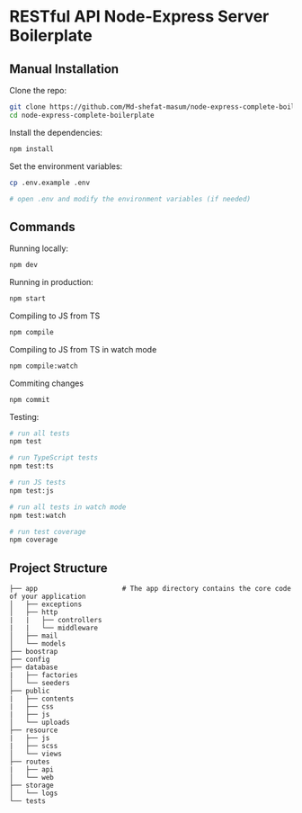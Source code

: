 <h1>RESTful API Node-Express Server Boilerplate</h1>

## Manual Installation

Clone the repo:

```bash
git clone https://github.com/Md-shefat-masum/node-express-complete-boilerplate.git
cd node-express-complete-boilerplate
```

Install the dependencies:

```bash
npm install
```

Set the environment variables:

```bash
cp .env.example .env

# open .env and modify the environment variables (if needed)
```
## Commands

Running locally:

```bash
npm dev
```

Running in production:

```bash
npm start
```

Compiling to JS from TS

```bash
npm compile
```

Compiling to JS from TS in watch mode

```bash
npm compile:watch
```

Commiting changes

```bash
npm commit
```

Testing:

```bash
# run all tests
npm test

# run TypeScript tests
npm test:ts

# run JS tests
npm test:js

# run all tests in watch mode
npm test:watch

# run test coverage
npm coverage
```

## Project Structure
```
├── app                     # The app directory contains the core code of your application
│   ├── exceptions                          
│   ├── http    
|   |   ├── controllers                        
|   |   └── middleware                        
│   ├── mail                     
│   └── models                      
├── boostrap                          
├── config              
├── database 
|   ├── factories                     
│   └── seeders                              
├── public 
|   ├── contents                     
|   ├── css                     
|   ├── js                           
│   └── uploads                              
├── resource 
|   ├── js                     
|   ├── scss                         
│   └── views                              
├── routes 
|   ├── api                           
│   └── web                              
├── storage                           
│   └── logs                              
└── tests
```
